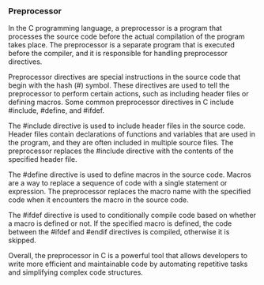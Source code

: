 ### Preprocessor
In the C programming language, a preprocessor is a program that processes the source code before the actual compilation of the program takes place. The preprocessor is a separate program that is executed before the compiler, and it is responsible for handling preprocessor directives.

Preprocessor directives are special instructions in the source code that begin with the hash (#) symbol. These directives are used to tell the preprocessor to perform certain actions, such as including header files or defining macros. Some common preprocessor directives in C include #include, #define, and #ifdef.

The #include directive is used to include header files in the source code. Header files contain declarations of functions and variables that are used in the program, and they are often included in multiple source files. The preprocessor replaces the #include directive with the contents of the specified header file.

The #define directive is used to define macros in the source code. Macros are a way to replace a sequence of code with a single statement or expression. The preprocessor replaces the macro name with the specified code when it encounters the macro in the source code.

The #ifdef directive is used to conditionally compile code based on whether a macro is defined or not. If the specified macro is defined, the code between the #ifdef and #endif directives is compiled, otherwise it is skipped.

Overall, the preprocessor in C is a powerful tool that allows developers to write more efficient and maintainable code by automating repetitive tasks and simplifying complex code structures.
